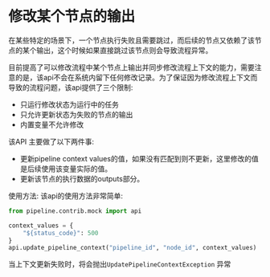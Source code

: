 # 修改某个节点的输出

在某些特定的场景下，一个节点执行失败且需要跳过，而后续的节点又依赖了该节点的某个输出，这个时候如果直接跳过该节点则会导致流程异常。

目前提高了可以修改流程中某个节点上输出并同步修改流程上下文的能力，需要注意的是，该api不会在系统内留下任何修改记录。为了保证因为修改流程上下文而导致的流程问题，该api提供了三个限制:
- 只运行修改状态为运行中的任务
- 只允许更新状态为失败的节点的输出
- 内置变量不允许修改

该API 主要做了以下两件事:
- 更新pipeline context values的值，如果没有匹配到则不更新，这里修改的值是后续使用该变量实际的值。
- 更新该节点的执行数据的outputs部分。


使用方法:
该api的使用方法非常简单:
```python
from pipeline.contrib.mock import api

context_values = {
    "${status_code}": 500
}
api.update_pipeline_context("pipeline_id", "node_id", context_values)
```

当上下文更新失败时，将会抛出`UpdatePipelineContextException` 异常

